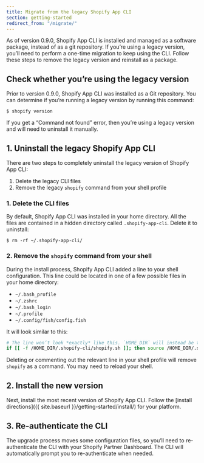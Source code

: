 ```yaml
---
title: Migrate from the legacy Shopify App CLI
section: getting-started
redirect_from: "/migrate/"
---
```


As of version 0.9.0, Shopify App CLI is installed and managed as a software package, instead of as a git repository. If you’re using a legacy version, you’ll need to perform a one-time migration to keep using the CLI. Follow these steps to remove the legacy version and reinstall as a package.

## Check whether you’re using the legacy version

Prior to version 0.9.0, Shopify App CLI was installed as a Git repository. You can determine if you’re running a legacy version by running this command:

```console
$ shopify version
```

If you get a “Command not found” error, then you’re using a legacy version and will need to uninstall it manually.

## 1. Uninstall the legacy Shopify App CLI

There are two steps to completely uninstall the legacy version of Shopify App CLI:

1. Delete the legacy CLI files
1. Remove the legacy `shopify` command from your shell profile

### 1. Delete the CLI files

By default, Shopify App CLI was installed in your home directory. All the files are contained in a hidden directory called `.shopify-app-cli`. Delete it to uninstall:

```console
$ rm -rf ~/.shopify-app-cli/
```

### 2. Remove the `shopify` command from your shell

During the install process, Shopify App CLI added a line to your shell configuration. This line could be located in one of a few possible files in your home directory:

- `~/.bash_profile`
- `~/.zshrc`
- `~/.bash_login`
- `~/.profile`
- `~/.config/fish/config.fish`

It will look similar to this:

```sh
# The line won’t look *exactly* like this. `HOME_DIR` will instead be the absolute path to your home directory.
if [[ -f /HOME_DIR/.shopify-cli/shopify.sh ]]; then source /HOME_DIR/.shopify-cli/shopify.sh; fi
```

Deleting or commenting out the relevant line in your shell profile will remove `shopify` as a command. You may need to reload your shell.

## 2. Install the new version

Next, install the most recent version of Shopify App CLI. Follow the [install directions]({{ site.baseurl }}/getting-started/install/) for your platform.

## 3. Re-authenticate the CLI

The upgrade process moves some configuration files, so you’ll need to re-authenticate the CLI with your Shopify Partner Dashboard. The CLI will automatically prompt you to re-authenticate when needed.

